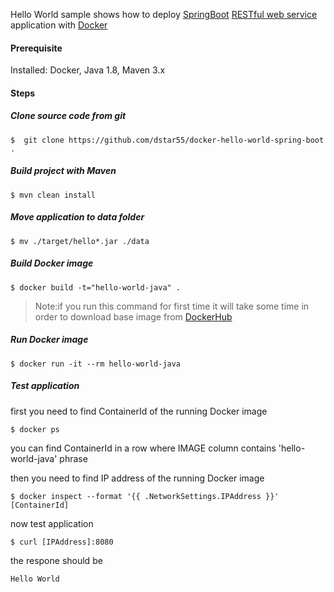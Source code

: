 Hello World sample shows how to deploy [SpringBoot](http://projects.spring.io/spring-boot/) [RESTful web service](https://spring.io/understanding/REST) application with [Docker](https://www.docker.com/)

#### Prerequisite

Installed: Docker, Java 1.8, Maven 3.x

#### Steps

##### Clone source code from git
```
$  git clone https://github.com/dstar55/docker-hello-world-spring-boot .
```

##### Build project with Maven
```
$ mvn clean install
```

##### Move application to data folder
```
$ mv ./target/hello*.jar ./data
```

##### Build Docker image
```
$ docker build -t="hello-world-java" .
```

>Note:if you run this command for first time it will take some time in order to download base image from [DockerHub](https://hub.docker.com/)

##### Run Docker image
```
$ docker run -it --rm hello-world-java
```

##### Test application
first you need to find ContainerId of the running Docker image
```
$ docker ps
```
you can find ContainerId in a row where IMAGE column contains 'hello-world-java' phrase

then you need to find IP address of the running Docker image
```
$ docker inspect --format '{{ .NetworkSettings.IPAddress }}' [ContainerId]
```

now test application
```
$ curl [IPAddress]:8080
```

the respone should be
```
Hello World
```

